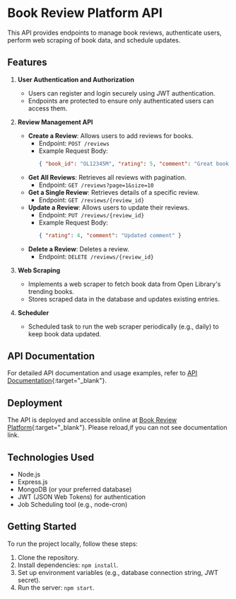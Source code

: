 # Book Review Platform API

This API provides endpoints to manage book reviews, authenticate users, perform web scraping of book data, and schedule updates.

## Features

1. **User Authentication and Authorization**
   - Users can register and login securely using JWT authentication.
   - Endpoints are protected to ensure only authenticated users can access them.

2. **Review Management API**
   - **Create a Review**: Allows users to add reviews for books.
     - Endpoint: `POST /reviews`
     - Example Request Body:
       ```json
       { "book_id": "OL12345M", "rating": 5, "comment": "Great book!" }
       ```
   - **Get All Reviews**: Retrieves all reviews with pagination.
     - Endpoint: `GET /reviews?page=1&size=10`
   - **Get a Single Review**: Retrieves details of a specific review.
     - Endpoint: `GET /reviews/{review_id}`
   - **Update a Review**: Allows users to update their reviews.
     - Endpoint: `PUT /reviews/{review_id}`
     - Example Request Body:
       ```json
       { "rating": 4, "comment": "Updated comment" }
       ```
   - **Delete a Review**: Deletes a review.
     - Endpoint: `DELETE /reviews/{review_id}`

3. **Web Scraping**
   - Implements a web scraper to fetch book data from Open Library's trending books.
   - Stores scraped data in the database and updates existing entries.

4. **Scheduler**
   - Scheduled task to run the web scraper periodically (e.g., daily) to keep book data updated.

## API Documentation

For detailed API documentation and usage examples, refer to [API Documentation](https://documenter.getpostman.com/view/27768277/2sA3dvjC6d){:target="_blank"}.

## Deployment

The API is deployed and accessible online at [Book Review Platform](https://bookreview-mu.vercel.app/){:target="_blank"}.
Please reload,if you can not see documentation link.

## Technologies Used

- Node.js
- Express.js
- MongoDB (or your preferred database)
- JWT (JSON Web Tokens) for authentication
- Job Scheduling  tool (e.g., node-cron)

## Getting Started

To run the project locally, follow these steps:

1. Clone the repository.
2. Install dependencies: `npm install`.
3. Set up environment variables (e.g., database connection string, JWT secret).
4. Run the server: `npm start`.

